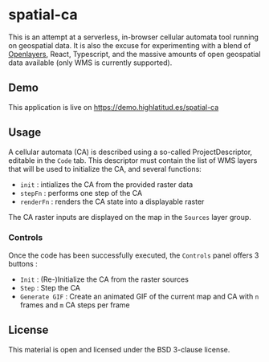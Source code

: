 # spatial-ca

This is an attempt at a serverless, in-browser cellular automata tool running on geospatial data.
It is also the excuse for experimenting with a blend of [Openlayers](http://openlayers.org), React, Typescript, and the massive amounts of
open geospatial data available (only WMS is currently supported).

## Demo
This application is live on https://demo.highlatitud.es/spatial-ca

## Usage
A cellular automata (CA) is described using a so-called ProjectDescriptor, editable in the `Code` tab. 
This descriptor must contain the list of WMS layers that will be used to initialize the CA, and several functions:

  * `init` : intializes the CA from the provided raster data 
  * `stepFn` : performs one step of the CA
  * `renderFn` : renders the CA state into a displayable raster   

The CA raster inputs are displayed on the map in the `Sources` layer group.

### Controls
Once the code has been successfully executed, the `Controls` panel offers 3 buttons :

  * `Init` : (Re-)Initialize the CA from the raster sources
  * `Step` : Step the CA
  * `Generate GIF` : Create an animated GIF of the current map and CA with `n` frames and `m` CA steps per frame 

## License
This material is open and licensed under the BSD 3-clause license.
